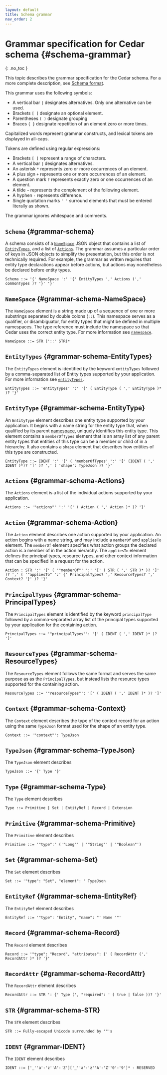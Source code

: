 ```yaml
---
layout: default
title: Schema grammar
nav_order: 2
---
```

<!-- markdownlint-disable-file MD040 -->

# Grammar specification for Cedar schema {#schema-grammar}
{: .no_toc }

This topic describes the grammar specification for the Cedar schema. For a more complete description, see [Schema format](../schema/schema.html).

This grammar uses the following symbols:

+ A vertical bar `|` designates alternatives. Only one alternative can be used.
+ Brackets `[ ]` designate an optional element.
+ Parentheses `( )` designate grouping
+ Braces `{ }` designate repetition of an element zero or more times.

Capitalized words represent grammar constructs, and lexical tokens are displayed in all-caps.

Tokens are defined using regular expressions:

+ Brackets `[ ]` represent a range of characters.
+ A vertical bar `|` designates alternatives.
+ An asterisk `*` represents zero or more occurrences of an element.
+ A plus sign `+` represents one or more occurrences of an element.
+ A question mark `?` represents exactly zero or one occurrences of an element.
+ A tilde `~` represents the complement of the following element.
+ A hyphen `-` represents difference.
+ Single quotation marks `' '` surround elements that must be entered literally as shown.

The grammar ignores whitespace and comments.

## `Schema` {#grammar-schema}

A schema consists of a [`NameSpace`](#grammar-schema-NameSpace) JSON object that contains a list of [`EntityTypes`](#grammar-schema-EntityTypes), and a list of [`Actions`](#grammar-schema-Actions).
The grammar assumes a particular order of keys in JSON objects to simplify the presentation, but this order is not technically required.
For example, the grammar as written requires that entity type declarations appear before actions, but actions may nonetheless be declared before entity types.

```
Schema ::= '{' NameSpace ':' '{' EntityTypes ',' Actions (',' commonTypes )? '}' '}'
```

## `NameSpace` {#grammar-schema-NameSpace}

The `NameSpace` element is a string made up of a sequence of one or more substrings separated by double colons (`::`). This namespace serves as a qualifier, or disambiguator, for entity types that might be defined in multiple namespaces. The type reference must include the namespace so that Cedar uses the correct entity type. For more information see [`namespace`](../schema/schema.html#schema-namepace).

```
NameSpace ::= STR ('::' STR)*
```

## `EntityTypes` {#grammar-schema-EntityTypes}

The `EntityTypes` element is identified by the keyword `entityTypes` followed by a comma-separated list of Entity types supported by your application. For more information see [`entityTypes`](../schema/schema.html#schema-entityTypes).

```
EntityTypes ::= 'entityTypes' ':' '{' ( EntityType ( ',' EntityType )* )? '}'
```

## `EntityType` {#grammar-schema-EntityType}

An `EntityType` element describes one entity type supported by your application. It begins with a name string for the entity type that, when qualified by its parent [namespace](#grammar-schema-NameSpace), uniquely identifies this entity type. This element contains a `memberOfTypes` element that is an array list of any parent entity types that entities of this type can be a member or child of in a hierarchy. It also contains a `shape` element that describes how entities of this type are constructed.

```
EntityType ::= IDENT ':' '{' ( 'memberOfTypes' ':' '[' (IDENT ( ',' IDENT )*)? ']' )? ',' ( 'shape': TypeJson )? '}'
```

## `Actions` {#grammar-schema-Actions}

The `Actions` element is a list of the individual actions supported by your application.

```
Actions ::= '"actions"' ':' '{' ( Action ( ',' Action )* )? '}'
```

## `Action` {#grammar-schema-Action}

The `Action` element describes one action supported by your application. An action begins with a name string, and may include a `memberOf` and `appliesTo` element.
The `memberOf` element specifies what action groups the declared action is a member of in the action hierarchy.
The `appliesTo` element defines the principal types, resource types, and other context information that can be specified in a request for the action.

```
Action : STR ':' '{' ( '"memberOf"' ':' '[' ( STR ( ',' STR )* )? ']' )? ',' ( '"appliesTo" ':' {' PrincipalTypes? ',' ResourceTypes? ',' Context? '}' )? '}'
```

## `PrincipalTypes` {#grammar-schema-PrincipalTypes}

The `PrincipalTypes` element is identified by the keyword `principalType` followed by a comma-separated array list of the principal types supported by your application for the containing action.

```
PrincipalTypes ::= '"principalTypes"': '[' ( IDENT ( ',' IDENT )* )? ']'
```

## `ResourceTypes` {#grammar-schema-ResourceTypes}

The `ResourceTypes` element follows the same format and serves the same purpose as as the `PrincipalTypes`, but instead lists the resource types supported for the containing action.

```
ResourceTypes ::= '"resourceTypes"': '[' ( IDENT ( ',' IDENT )* )? ']'
```

## `Context` {#grammar-schema-Context}

The `Context` element describes the type of the context record for an action using the same `TypeJson` format used for the shape of an entity type.

```
Context ::= '"context"': TypeJson
```

## `TypeJson` {#grammar-schema-TypeJson}

The `TypeJson` element describes

```
TypeJson ::= '{' Type '}'
```

## `Type` {#grammar-schema-Type}

The `Type` element describes

```
Type ::= Primitive | Set | EntityRef | Record | Extension
```

## `Primitive` {#grammar-schema-Primitive}

The `Primitive` element describes

```
Primitive ::= '"type":' ('"Long"' | '"String"' | '"Boolean"')
```

## `Set` {#grammar-schema-Set}

The `Set` element describes

```
Set ::= '"type": "Set", "element": ' TypeJson
```

## `EntityRef` {#grammar-schema-EntityRef}

The `EntityRef` element describes

```
EntityRef ::= '"type": "Entity", "name": "' Name '"'
```

## `Record` {#grammar-schema-Record}

The `Record` element describes

```
Record ::= '"type": "Record", "attributes": {' ( RecordAttr (',' RecordAttr )* )? '}'
```

## `RecordAttr` {#grammar-schema-RecordAttr}

The `RecordAttr` element describes

```
RecordAttr ::= STR ': {' Type (', "required": ' ( true | false ))? '}'
```

## `STR` {#grammar-schema-STR}

The `STR` element describes

```
STR ::= Fully-escaped Unicode surrounded by '"'s
```

## `IDENT` {#grammar-IDENT}

The `IDENT` element describes

```
IDENT ::= ['_''a'-'z''A'-'Z']['_''a'-'z''A'-'Z''0'-'9']* - RESERVED
```
